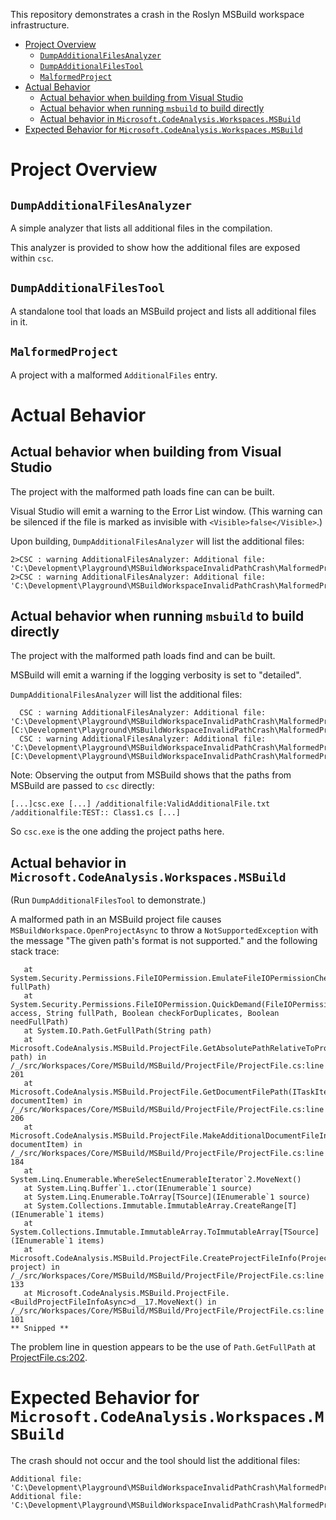 This repository demonstrates a crash in the Roslyn MSBuild workspace infrastructure.

<!-- TOC -->

- [Project Overview](#project-overview)
    - [`DumpAdditionalFilesAnalyzer`](#dumpadditionalfilesanalyzer)
    - [`DumpAdditionalFilesTool`](#dumpadditionalfilestool)
    - [`MalformedProject`](#malformedproject)
- [Actual Behavior](#actual-behavior)
    - [Actual behavior when building from Visual Studio](#actual-behavior-when-building-from-visual-studio)
    - [Actual behavior when running `msbuild` to build directly](#actual-behavior-when-running-msbuild-to-build-directly)
    - [Actual behavior in `Microsoft.CodeAnalysis.Workspaces.MSBuild`](#actual-behavior-in-microsoftcodeanalysisworkspacesmsbuild)
- [Expected Behavior for `Microsoft.CodeAnalysis.Workspaces.MSBuild`](#expected-behavior-for-microsoftcodeanalysisworkspacesmsbuild)

<!-- /TOC -->

# Project Overview

## `DumpAdditionalFilesAnalyzer`

A simple analyzer that lists all additional files in the compilation.

This analyzer is provided to show how the additional files are exposed within `csc`.

## `DumpAdditionalFilesTool`

A standalone tool that loads an MSBuild project and lists all additional files in it.

## `MalformedProject`

A project with a malformed `AdditionalFiles` entry.

# Actual Behavior

## Actual behavior when building from Visual Studio

The project with the malformed path loads fine can can be built.

Visual Studio will emit a warning to the Error List window. (This warning can be silenced if the file is marked as invisible with `<Visible>false</Visible>`.)

Upon building, `DumpAdditionalFilesAnalyzer` will list the additional files:

```
2>CSC : warning AdditionalFilesAnalyzer: Additional file: 'C:\Development\Playground\MSBuildWorkspaceInvalidPathCrash\MalformedProject\ValidAdditionalFile.txt'
2>CSC : warning AdditionalFilesAnalyzer: Additional file: 'C:\Development\Playground\MSBuildWorkspaceInvalidPathCrash\MalformedProject\TEST::'
```

## Actual behavior when running `msbuild` to build directly

The project with the malformed path loads find and can be built.

MSBuild will emit a warning if the logging verbosity is set to "detailed".

`DumpAdditionalFilesAnalyzer` will list the additional files:

```
  CSC : warning AdditionalFilesAnalyzer: Additional file: 'C:\Development\Playground\MSBuildWorkspaceInvalidPathCrash\MalformedProject\ValidAdditionalFile.txt' [C:\Development\Playground\MSBuildWorkspaceInvalidPathCrash\MalformedProject\MalformedProject.csproj]
  CSC : warning AdditionalFilesAnalyzer: Additional file: 'C:\Development\Playground\MSBuildWorkspaceInvalidPathCrash\MalformedProject\TEST::' [C:\Development\Playground\MSBuildWorkspaceInvalidPathCrash\MalformedProject\MalformedProject.csproj]
```

Note: Observing the output from MSBuild shows that the paths from MSBuild are passed to `csc` directly:

`[...]csc.exe [...] /additionalfile:ValidAdditionalFile.txt /additionalfile:TEST:: Class1.cs [...]`

So `csc.exe` is the one adding the project paths here.

## Actual behavior in `Microsoft.CodeAnalysis.Workspaces.MSBuild`

(Run `DumpAdditionalFilesTool` to demonstrate.)

A malformed path in an MSBuild project file causes `MSBuildWorkspace.OpenProjectAsync` to throw a `NotSupportedException` with the message "The given path's format is not supported." and the following stack trace:

```
   at System.Security.Permissions.FileIOPermission.EmulateFileIOPermissionChecks(String fullPath)
   at System.Security.Permissions.FileIOPermission.QuickDemand(FileIOPermissionAccess access, String fullPath, Boolean checkForDuplicates, Boolean needFullPath)
   at System.IO.Path.GetFullPath(String path)
   at Microsoft.CodeAnalysis.MSBuild.ProjectFile.GetAbsolutePathRelativeToProject(String path) in /_/src/Workspaces/Core/MSBuild/MSBuild/ProjectFile/ProjectFile.cs:line 201
   at Microsoft.CodeAnalysis.MSBuild.ProjectFile.GetDocumentFilePath(ITaskItem documentItem) in /_/src/Workspaces/Core/MSBuild/MSBuild/ProjectFile/ProjectFile.cs:line 206
   at Microsoft.CodeAnalysis.MSBuild.ProjectFile.MakeAdditionalDocumentFileInfo(ITaskItem documentItem) in /_/src/Workspaces/Core/MSBuild/MSBuild/ProjectFile/ProjectFile.cs:line 184
   at System.Linq.Enumerable.WhereSelectEnumerableIterator`2.MoveNext()
   at System.Linq.Buffer`1..ctor(IEnumerable`1 source)
   at System.Linq.Enumerable.ToArray[TSource](IEnumerable`1 source)
   at System.Collections.Immutable.ImmutableArray.CreateRange[T](IEnumerable`1 items)
   at System.Collections.Immutable.ImmutableArray.ToImmutableArray[TSource](IEnumerable`1 items)
   at Microsoft.CodeAnalysis.MSBuild.ProjectFile.CreateProjectFileInfo(ProjectInstance project) in /_/src/Workspaces/Core/MSBuild/MSBuild/ProjectFile/ProjectFile.cs:line 133
   at Microsoft.CodeAnalysis.MSBuild.ProjectFile.<BuildProjectFileInfoAsync>d__17.MoveNext() in /_/src/Workspaces/Core/MSBuild/MSBuild/ProjectFile/ProjectFile.cs:line 101
** Snipped **
```

The problem line in question appears to be the use of `Path.GetFullPath` at [ProjectFile.cs:202](https://github.com/dotnet/roslyn/blob/66f85bd989527c50802669b3474ece40dccde909/src/Workspaces/Core/MSBuild/MSBuild/ProjectFile/ProjectFile.cs#L202).

# Expected Behavior for `Microsoft.CodeAnalysis.Workspaces.MSBuild`

The crash should not occur and the tool should list the additional files:

```
Additional file: 'C:\Development\Playground\MSBuildWorkspaceInvalidPathCrash\MalformedProject\ValidAdditionalFile.txt'
Additional file: 'C:\Development\Playground\MSBuildWorkspaceInvalidPathCrash\MalformedProject\TEST::'
```
